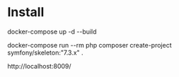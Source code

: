 

# Install

docker-compose up -d --build



docker-compose run --rm php composer create-project symfony/skeleton:"7.3.x"  .


http://localhost:8009/